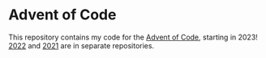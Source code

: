 # Advent of Code

This repository contains my code for the [Advent of Code](https://adventofcode.com/), starting in
2023! [2022](https://github.com/ncovercash/advent-of-code-2022) and
[2021](https://github.com/ncovercash/advent-of-code-2021) are in separate repositories.
